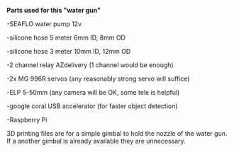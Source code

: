 **Parts used for this "water gun"**

-SEAFLO water pump 12v 

-silicone hose 5 meter 6mm ID, 8mm OD 

-silicone hose 3 meter 10mm ID, 12mm OD 

-2 channel relay AZdelivery (1 channel would be enough) 

-2x MG 996R servos (any reasonably strong servo will suffice) 

-ELP 5-50mm  (any camera will be OK, some tele is helpful) 

-google coral USB accelerator (for faster object detection) 

-Raspberry Pi 


3D printing files are for a simple gimbal to hold the nozzle of the water gun. If a another gimbal is already available they are unnecessary. 
